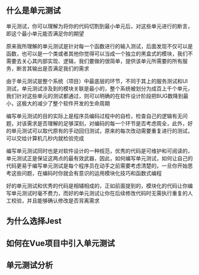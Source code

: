 ## 什么是单元测试

单元测试，你可以理解为将你的代码切割到最小单元后，对这些单元进行的断言，即这个最小单元能否满足你的期望

原来我所理解的单元测试是针对每一个函数进行的输入测试，后面发现不仅可以是函数，也可以是一个类或者其他你觉得可以当成一个独立的黑盒式的模块，我们不需要去关心其内部实现、逻辑，我们要做的很简单，提供该单元所需要的所有服务，断言其输出是否满足我们的需求

由于单元测试是整个系统（项目）中最底层的环节，不同于其上的服务测试和UI测试，单元测试涉及到的模块关联是最小的，整个系统被划分为成百上千个单元，我们针对这些单元的测试都通过，则可以明确的在软件设计阶段把BUG数降到最小，这极大的减少了整个软件开发的生命周期

编写单元测试的目的实际上是程序员编码过程中的自检，检查自己的逻辑有无问题，对该需求是否理解的足够深刻，对编码的每一个环节是否考虑周全，此外，好的单元测试可以取代原有的手动回归测试，原来的每次改动需要重复进行的测试，可以交给计算机几秒内就检验完成

编写单元测试同时也是对软件设计的一种规范，优秀的代码是可维护和可阅读的，单元测试正是保证这两点的最有效武器，因此，如何编写单元测试，如何让自己的代码更易于编写单元测试是每个程序员在动手之前需要考虑清楚的，一旦你开始思考这些问题，在编码时你就会有意识的运用模块化技巧和函数式编程

好的单元测试和优秀的代码是相辅相成的，正如前面提到的，模块化的代码让你编写单元测试时毫不费力，而好的单元测试让你在后续修改代码时无需执行重复的人工校验，并且能够确认修改是否背离需求

## 为什么选择Jest

## 如何在Vue项目中引入单元测试

## 单元测试分析
